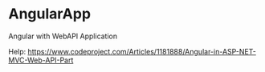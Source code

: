 # AngularApp
Angular with WebAPI Application


Help: https://www.codeproject.com/Articles/1181888/Angular-in-ASP-NET-MVC-Web-API-Part
